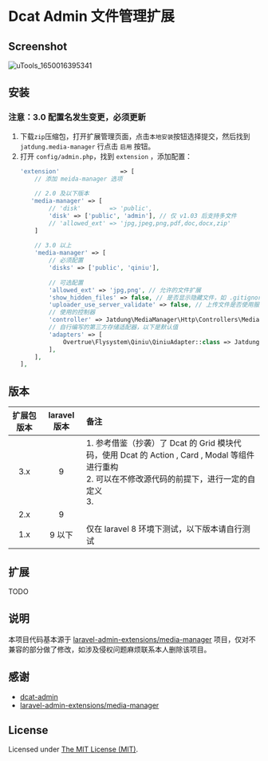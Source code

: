 # Dcat Admin 文件管理扩展
## Screenshot
![uTools_1650016395341](https://user-images.githubusercontent.com/48778797/163557077-aeadab3f-ffff-4e45-bcef-2303dd0b5df4.png)



## 安装

### 注意：3.0 配置名发生变更，必须更新

1. 下载`zip`压缩包，打开扩展管理页面，点击`本地安装`按钮选择提交，然后找到 `jatdung.media-manager` 行点击 `启用` 按钮。
2. 打开 `config/admin.php`，找到 `extension` ，添加配置：
    ```php
    'extension'                 => [
        // 添加 meida-manager 选项
        
        // 2.0 及以下版本
       'media-manager' => [
            // 'disk'        => 'public',
            'disk' => ['public', 'admin'], // 仅 v1.03 后支持多文件 
            // 'allowed_ext' => 'jpg,jpeg,png,pdf,doc,docx,zip'
        ]
        
        // 3.0 以上
        'media-manager' => [
            // 必须配置
            'disks' => ['public', 'qiniu'],
            
            // 可选配置
        	'allowed_ext' => 'jpg,png', // 允许的文件扩展
            'show_hidden_files' => false, // 是否显示隐藏文件，如 .gitignore，默认为 false
            'uploader_use_server_validate' => false, // 上传文件是否使用服务端进行验证，默认为 false
            // 使用的控制器
            'controller' => Jatdung\MediaManager\Http\Controllers\MediaManagerController::class,
            // 自行编写的第三方存储适配器，以下是默认值
            'adapters' => [
            	Overtrue\Flysystem\Qiniu\QiniuAdapter::class => Jatdung\MediaManager\Adapters\OvertrueQiniuAdapter::class,
            ],
        ],
    ],
    ```



## 版本

| 扩展包版本 | laravel 版本 | 备注                                                         |
| :--------: | :----------: | :----------------------------------------------------------- |
|    3.x     |      9       | 1. 参考借鉴（抄袭）了 Dcat 的 Grid 模块代码，使用 Dcat 的 Action , Card , Modal 等组件进行重构  <br>2. 可以在不修改源代码的前提下，进行一定的自定义<br>3. |
|    2.x     |      9       |                                                              |
|    1.x     |    9 以下    | 仅在 laravel 8 环境下测试，以下版本请自行测试                |



## 扩展

TODO



## 说明

本项目代码基本源于 [laravel-admin-extensions/media-manager](https://github.com/laravel-admin-extensions/media-manager) 项目，仅对不兼容的部分做了修改，如涉及侵权问题麻烦联系本人删除该项目。



## 感谢

- [dcat-admin](https://github.com/jqhph/dcat-admin)
- [laravel-admin-extensions/media-manager](https://github.com/laravel-admin-extensions/media-manager)



License
------------

Licensed under [The MIT License (MIT)](LICENSE).

